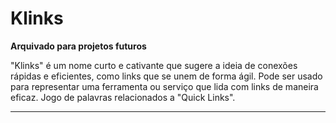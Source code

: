# Klinks

**Arquivado para projetos futuros**

"Klinks" é um nome curto e cativante que sugere a ideia de conexões rápidas e eficientes, como links que se unem de forma ágil. Pode ser usado para representar uma ferramenta ou serviço que lida com links de maneira eficaz. Jogo de palavras relacionados a "Quick Links".

---
